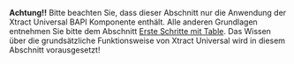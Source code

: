 **Achtung!!** Bitte beachten Sie, dass dieser Abschnitt nur die Anwendung der Xtract Universal BAPI Komponente enthält. Alle anderen Grundlagen entnehmen Sie bitte dem Abschnitt [Erste Schritte mit Table](./erste-schritte-mit-xtract-table). Das Wissen über die grundsätzliche Funktionsweise von Xtract Universal wird in diesem Abschnitt vorausgesetzt!